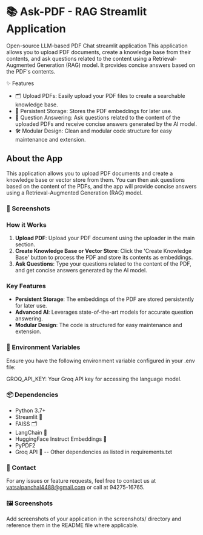 # 📚 Ask-PDF - RAG Streamlit Application
Open-source LLM-based PDF Chat streamlit application
This application allows you to upload PDF documents, create a knowledge base from their contents, and ask questions related to the content using a Retrieval-Augmented Generation (RAG) model. 
It provides concise answers based on the PDF's contents.

✨ Features
- 🗂️ Upload PDFs: Easily upload your PDF files to create a searchable knowledge base.
- 💾 Persistent Storage: Stores the PDF embeddings for later use.
- 🤖 Question Answering: Ask questions related to the content of the uploaded PDFs and receive concise answers generated by the AI model.
- 🛠️ Modular Design: Clean and modular code structure for easy maintenance and extension.

## About the App
This application allows you to upload PDF documents and create a knowledge base or vector store from them. 
You can then ask questions based on the content of the PDFs, and the app will provide concise answers using a Retrieval-Augmented Generation (RAG) model.

### 📸 Screenshots
[]()

### How it Works
1. **Upload PDF**: Upload your PDF document using the uploader in the main section.
2. **Create Knowledge Base or Vector Store**: Click the 'Create Knowledge Base' button to process the PDF and store its contents as embeddings.
3. **Ask Questions**: Type your questions related to the content of the PDF, and get concise answers generated by the AI model.

### Key Features
- **Persistent Storage**: The embeddings of the PDF are stored persistently for later use.
- **Advanced AI**: Leverages state-of-the-art models for accurate question answering.
- **Modular Design**: The code is structured for easy maintenance and extension.


### 🔧 Environment Variables
Ensure you have the following environment variable configured in your .env file:

GROQ_API_KEY: Your Groq API key for accessing the language model.

### 📦 Dependencies
- Python 3.7+
- Streamlit 📖
- FAISS 🗂️
- LangChain 📘
- HuggingFace Instruct Embeddings 🤗
- PyPDF2
- Groq API 🧠
-- Other dependencies as listed in requirements.txt

### 📧 Contact
For any issues or feature requests, feel free to contact us at vatsalpanchal4488@gmail.com or call at 94275-16765.

### 🖼️ Screenshots
Add screenshots of your application in the screenshots/ directory and reference them in the README file where applicable.

